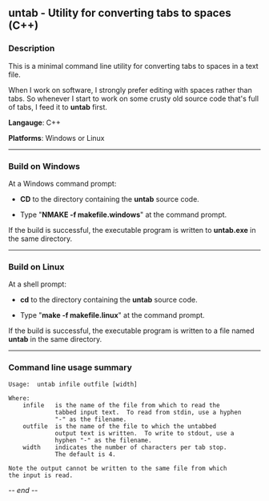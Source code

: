 ## untab - Utility for converting tabs to spaces (C++)

### Description

This is a minimal command line utility for converting tabs to
spaces in a text file.  

When I work on software, I strongly prefer editing with spaces
rather than tabs.  So whenever I start to work on some crusty
old source code that's full of tabs, I feed it to **untab**
first.  

**Langauge**:  C++

**Platforms**:  Windows or Linux

---

### Build on Windows

At a Windows command prompt:

* **CD** to the directory containing the **untab** source code.

* Type "**NMAKE -f makefile.windows**" at the command prompt.

If the build is successful, the executable program is written
to **untab.exe** in the same directory.  

---

### Build on Linux

At a shell prompt:

* **cd** to the directory containing the **untab** source code.

* Type "**make -f makefile.linux**" at the command prompt.

If the build is successful, the executable program is written
to a file named **untab** in the same directory.  

---

### Command line usage summary

```
Usage:  untab infile outfile [width]

Where:
    infile   is the name of the file from which to read the
             tabbed input text.  To read from stdin, use a hyphen
             "-" as the filename.
    outfile  is the name of the file to which the untabbed
             output text is written.  To write to stdout, use a
             hyphen "-" as the filename.
    width    indicates the number of characters per tab stop.
             The default is 4.

Note the output cannot be written to the same file from which
the input is read.
```

-*- end -*-

